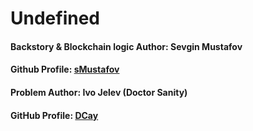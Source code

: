 # Undefined

#### Backstory & Blockchain logic Author: Sevgin Mustafov
#### Github Profile: [sMustafov](https://github.com/sMustafov)
#### Problem Author: Ivo Jelev (Doctor Sanity)
#### GitHub Profile: [DCay](https://github.com/DCay)